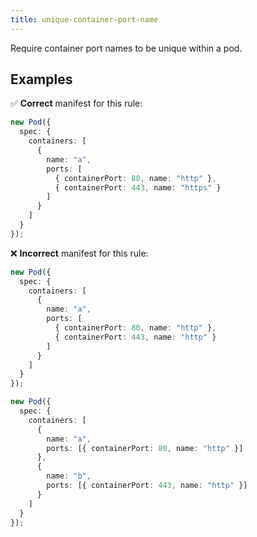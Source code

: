 ```yaml
---
title: unique-container-port-name
---
```


Require container port names to be unique within a pod.

## Examples

✅ **Correct** manifest for this rule:

```ts
new Pod({
  spec: {
    containers: [
      {
        name: "a",
        ports: [
          { containerPort: 80, name: "http" },
          { containerPort: 443, name: "https" }
        ]
      }
    ]
  }
});
```

❌ **Incorrect** manifest for this rule:

```ts
new Pod({
  spec: {
    containers: [
      {
        name: "a",
        ports: [
          { containerPort: 80, name: "http" },
          { containerPort: 443, name: "http" }
        ]
      }
    ]
  }
});
```

```ts
new Pod({
  spec: {
    containers: [
      {
        name: "a",
        ports: [{ containerPort: 80, name: "http" }]
      },
      {
        name: "b",
        ports: [{ containerPort: 443, name: "http" }]
      }
    ]
  }
});
```
